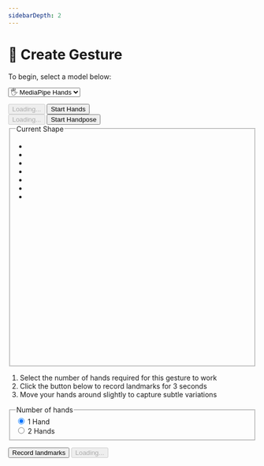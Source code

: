 ```yaml
---
sidebarDepth: 2
---
```

# 🖖 Create Gesture

<div class="row align-top">
  <div class="col-6"><div></div></div>
  <div class="col-6">
    <Window title="Step 1: Choose a model">
      <section>
        <p>To begin, select a model below:</p>
        <p>
          <select ref="modelSelector" class="full-width" @change="updateModel">
            <option value="hands">🖐 MediaPipe Hands</option>
          </select>
        </p>
        <div class="model-button-container model-button-container-hands">
          <HandsfreeToggle class="full-width handsfree-hide-when-started-without-hands" text-off="Start Hands" text-on="Stop Hands Model" :opts="demoOpts.hands" />
          <button class="handsfree-show-when-started-without-hands handsfree-show-when-loading" disabled><Fa-Spinner spin /> Loading...</button>
          <button class="handsfree-show-when-started-without-hands handsfree-hide-when-loading" @click="startDemo('hands')"><Fa-Video /> Start Hands</button>
        </div>
        <div class="model-button-container model-button-container-handpose hidden">
          <HandsfreeToggle class="full-width handsfree-hide-when-started-without-handpose" text-off="Start Handpose" text-on="Stop Handpose Model" :opts="demoOpts.handpose" />
          <button class="handsfree-show-when-started-without-handpose handsfree-show-when-loading" disabled><Fa-Spinner spin /> Loading...</button>
          <button class="handsfree-show-when-started-without-handpose handsfree-hide-when-loading" @click="startDemo('handpose')"><Fa-Video /> Start Handpose</button>
        </div>
      </section>
    </Window>
  </div>
</div>

<Window title="Step 2: Collect samples">
  <div class="row align-top">
    <div class="col-6">
      <fieldset>
        <legend>Current Shape</legend>
        <ul ref="currentShapeBox" class="mt-0 mb-0 tree-view" style="min-height: 430px">
          <li>&nbsp;</li>
          <li>&nbsp;</li>
          <li>&nbsp;</li>
          <li>&nbsp;</li>
          <li>&nbsp;</li>
          <li>&nbsp;</li>
          <li>&nbsp;</li>
        </ul>
      </fieldset>
    </div>
    <div class="col-6">
      <ol>
        <li>Select the number of hands required for this gesture to work</li>
        <li>Click the button below to record landmarks for 3 seconds</li>
        <li>Move your hands around slightly to capture subtle variations</li>
      </ol>
      <p>
        <fieldset>
          <legend>Number of hands</legend>
          <div class="field-row">
            <input id="radio-1-hands" type="radio" name="radio-number-hands" checked>
            <label for="radio-1-hands">1 Hand</label>
          </div>
          <div class="field-row">
            <input id="radio-2-hands" type="radio" name="radio-number-hands">
            <label for="radio-2-hands">2 Hands</label>
          </div>
        </fieldset>
      </p>
      <div>
        <button ref="recordLandmarks" class="handsfree-hide-when-loading full-width" @click="startRecordingShapes">Record landmarks</button>
        <button disabled class="handsfree-show-when-loading"><Fa-Spinner spin /> Loading...</button>
      </div>
    </div>
  </div>
</Window>








<!-- Code -->
<script>
let recordedShapes = []
let countdown = 3

export default {
  data () {
    return {
      demoOpts: {
        hands: {
          autostart: true,
          weboji: false,
          hands: true,
          handpose: false,
          facemesh: false,
          pose: false,
          holistic: false,
        },
        handpose: {
          autostart: true,
          weboji: false,
          hands: false,
          handpose: true,
          facemesh: false,
          pose: false,
          holistic: false,
        }
      }
    }
  },

  /**
   * Creates a plugin that highlights emojis
   */
  mounted () {
    // Recursive because of the way we're loading handsfree into the docs
    const checkHandsfree = () => {
      if (this.$root.handsfree) {
        this.$nextTick(() => {
          this.$root.handsfree.use('displayShape', this.displayShape)

          this.$root.handsfree.use('recordShapes', {
            enabled: false,
            onFrame: this.$root.handsfree.throttle(this.recordShapes, 100),
            onDisable: this.stopRecordingShapes
          })
        })
      } else {
        setTimeout(checkHandsfree, 5)
      }
    }

    checkHandsfree()
  },

  destroyed () {
    this.$root.handsfree.plugin.displayShape.disable()
    this.$root.handsfree.plugin.recordShapes.disable()
  },

  methods: {
    /**
     * Start the page with our preset options
     * @param {string} model The name of the model to switch to
     * @param {Function} callback 
     */
    startDemo (model, callback) {
      this.$root.handsfree.update(this.demoOpts[model], callback)
    },

    /**
     * Change the model and update buttons
     */
    updateModel (ev) {
      const model = ev.target.value

      document.querySelectorAll('.model-button-container').forEach($el => {
        if ($el.classList.contains(`model-button-container-${model}`)) {
          $el.classList.remove('hidden')
        } else {
          $el.classList.add('hidden')
        }
      })
    },

    /**
     * Shows what the current model shape is
     */
    displayShape (data) {
      // MediaPipe Hands
      if (data.hands && data.hands.gesture) {
        let shape = ''
        const gestures = data.hands.gesture
        
        gestures.slice(0, 2).forEach((gesture, hand) => {
          if (gesture) {
            shape += `<li>🖐 Hand # ${hand}</li>`
            shape += `<li>Thumb | ${gesture.pose[0][1]} | ${gesture.pose[0][2]}</li>`
            shape += `<li>Index | ${gesture.pose[1][1]} | ${gesture.pose[1][2]}</li>`
            shape += `<li>Middle | ${gesture.pose[2][1]} | ${gesture.pose[2][2]}</li>`
            shape += `<li>Ring | ${gesture.pose[3][1]} | ${gesture.pose[3][2]}</li>`
            shape += `<li>Pinky | ${gesture.pose[4][1]} | ${gesture.pose[4][2]}</li>`
            shape += `<li>--------</li>`
            shape += '<li></li>'
          } else {
            shape += '<li>&nbsp;</li><li>&nbsp;</li><li>&nbsp;</li><li>&nbsp;</li><li>&nbsp;</li><li>&nbsp;</li><li>&nbsp;</li>'
          }
        })
        this.$refs.currentShapeBox.innerHTML = shape
      }

      // TensorFlow Handpose
      // @todo
      // if (data.handpose) {}
    },

    /**
     * Records the gesture shapes over 3 seconds
     */
    startRecordingShapes () {
      if (!this.$root.handsfree.isLooping) {
        this.startDemo(this.$refs.modelSelector.value, this.startRecordingShapes)
      } else {
        countdown = 4
        this.$refs.recordLandmarks.disabled = true
        this.countdown()
      }
    },

    /**
     * Handle the countdown
     */
    countdown () {
      if (--countdown > 0) {
        this.$refs.recordLandmarks.innerText = `${countdown}...`
        setTimeout(() => {
          this.countdown()
        }, 1000)
      } else {
        this.$root.handsfree.plugin.recordShapes.enable()
        this.$refs.recordLandmarks.innerText = 'Recording...'
      }
    },

    /**
     * Record landmarks and the shape
     */
    recordShapes (data) {
      if (data.hands) {
        recordedShapes.push({
          gesture: data.hands.gesture,
          landmarks: data.hands.landmarks
        })
      }
      // @todo
      // if (data.handpose) {}

      if (recordedShapes.length > 29) {
        this.$root.handsfree.plugin.recordShapes.disable()
      }
    },

    /**
     * Stop recording landmarks/shapes and re-enable button
     */
    stopRecordingShapes () {
      this.$refs.recordLandmarks.disabled = false
      this.$refs.recordLandmarks.innerText = 'Record Landmarks'
    }
  }
}
</script>

<style lang="stylus">
.gesture-emoji
  font-size 30px
  display inline-block
  margin-right 10px
  margin-bottom 10px
  opacity 0.2

  &.active
    opacity 1
</style>